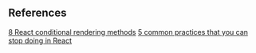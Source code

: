


## References
[8 React conditional rendering methods](https://blog.logrocket.com/conditional-rendering-in-react-c6b0e5af381e)
[5 common practices that you can stop doing in React](https://blog.logrocket.com/5-common-practices-that-you-can-stop-doing-in-react-9e866df5d269)
